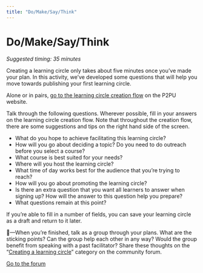 ```yaml
---
title: "Do/Make/Say/Think"
---
```

# Do/Make/Say/Think

*Suggested timing: 35 minutes* 

Creating a learning circle only takes about five minutes once you’ve made your plan. In this activity, we’ve developed some questions that will help you move towards publishing your first learning circle.

Alone or in pairs, <a href="https://learningcircles.p2pu.org/en/studygroup/create/" target="_blank">go to the learning circle creation flow</a> on the P2PU website.

Talk through the following questions. Wherever possible, fill in your answers on the learning circle creation flow. Note that throughout the creation flow, there are some suggestions and tips on the right hand side of the screen.

- What do you hope to achieve facilitating this learning circle?
- How will you go about deciding a topic? Do you need to do outreach before you select a course?
- What course is best suited for your needs? 
- Where will you host the learning circle?
- What time of day works best for the audience that you’re trying to reach?
- How will you go about promoting the learning circle?
- Is there an extra question that you want all learners to answer when signing up? How will the answer to this question help you prepare?
- What questions remain at this point?


If you’re able to fill in a number of fields, you can save your learning circle as a draft and return to it later.

🧶—When you’re finished, talk as a group through your plans. What are the sticking points? Can the group help each other in any way? Would the group benefit from speaking with a past facilitator? Share these thoughts on the “[Creating a learning circle](https://community.p2pu.org/c/learning-circles/creating-a-learning-circle)” category on the community forum.

<a class="btn btn-primary" href="https://community.p2pu.org/c/learning-circles/creating-a-learning-circle">Go to the forum</a>